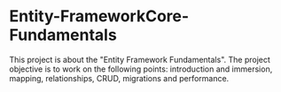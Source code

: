 # Entity-FrameworkCore-Fundamentals
This project is about the "Entity Framework Fundamentals". The project objective is to work on the following points: introduction and immersion, mapping, relationships, CRUD, migrations and performance.
